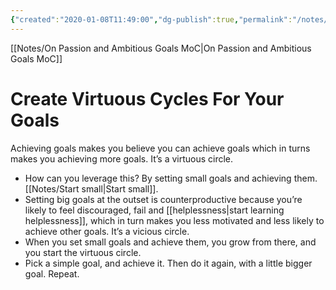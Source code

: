 ```yaml
---
{"created":"2020-01-08T11:49:00","dg-publish":true,"permalink":"/notes/create-virtuous-cycles-for-your-goals/","dgPassFrontmatter":true,"updated":"2025-01-19T22:22:40.336+01:00"}
---
```


[[Notes/On Passion and Ambitious Goals MoC\|On Passion and Ambitious Goals MoC]]

# Create Virtuous Cycles For Your Goals
Achieving goals makes you believe you can achieve goals which in turns makes you achieving more goals. It’s a virtuous circle.

- How can you leverage this? By setting small goals and achieving them. [[Notes/Start small\|Start small]].
- Setting big goals at the outset is counterproductive because you’re likely to feel discouraged, fail and [[helplessness\|start learning helplessness]], which in turn makes you less motivated and less likely to achieve other goals. It’s a vicious circle.
- When you set small goals and achieve them, you grow from there, and you start the virtuous circle.
- Pick a simple goal, and achieve it. Then do it again, with a little bigger goal. Repeat.